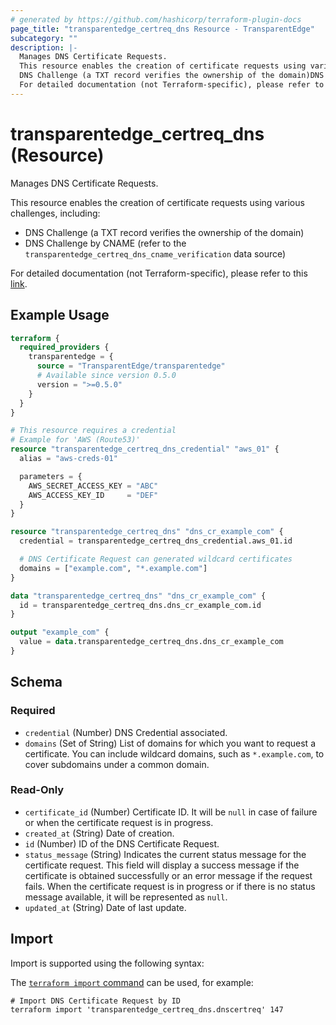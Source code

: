 ```yaml
---
# generated by https://github.com/hashicorp/terraform-plugin-docs
page_title: "transparentedge_certreq_dns Resource - TransparentEdge"
subcategory: ""
description: |-
  Manages DNS Certificate Requests.
  This resource enables the creation of certificate requests using various challenges, including:
  DNS Challenge (a TXT record verifies the ownership of the domain)DNS Challenge by CNAME (refer to the transparentedge_certreq_dns_cname_verification data source)
  For detailed documentation (not Terraform-specific), please refer to this link https://docs.transparentedge.eu/getting-started/dashboard/auto-provisioning/ssl.
---
```


# transparentedge_certreq_dns (Resource)

Manages DNS Certificate Requests.

This resource enables the creation of certificate requests using various challenges, including:

* DNS Challenge (a TXT record verifies the ownership of the domain)
* DNS Challenge by CNAME (refer to the `transparentedge_certreq_dns_cname_verification` data source)

For detailed documentation (not Terraform-specific), please refer to this [link](https://docs.transparentedge.eu/getting-started/dashboard/auto-provisioning/ssl).

## Example Usage

```terraform
terraform {
  required_providers {
    transparentedge = {
      source = "TransparentEdge/transparentedge"
      # Available since version 0.5.0
      version = ">=0.5.0"
    }
  }
}

# This resource requires a credential
# Example for 'AWS (Route53)'
resource "transparentedge_certreq_dns_credential" "aws_01" {
  alias = "aws-creds-01"

  parameters = {
    AWS_SECRET_ACCESS_KEY = "ABC"
    AWS_ACCESS_KEY_ID     = "DEF"
  }
}

resource "transparentedge_certreq_dns" "dns_cr_example_com" {
  credential = transparentedge_certreq_dns_credential.aws_01.id

  # DNS Certificate Request can generated wildcard certificates
  domains = ["example.com", "*.example.com"]
}

data "transparentedge_certreq_dns" "dns_cr_example_com" {
  id = transparentedge_certreq_dns.dns_cr_example_com.id
}

output "example_com" {
  value = data.transparentedge_certreq_dns.dns_cr_example_com
}
```

<!-- schema generated by tfplugindocs -->
## Schema

### Required

- `credential` (Number) DNS Credential associated.
- `domains` (Set of String) List of domains for which you want to request a certificate. You can include wildcard domains, such as `*.example.com`, to cover subdomains under a common domain.

### Read-Only

- `certificate_id` (Number) Certificate ID. It will be `null` in case of failure or when the certificate request is in progress.
- `created_at` (String) Date of creation.
- `id` (Number) ID of the DNS Certificate Request.
- `status_message` (String) Indicates the current status message for the certificate request. This field will display a success message if the certificate is obtained successfully or an error message if the request fails. When the certificate request is in progress or if there is no status message available, it will be represented as `null`.
- `updated_at` (String) Date of last update.

## Import

Import is supported using the following syntax:

The [`terraform import` command](https://developer.hashicorp.com/terraform/cli/commands/import) can be used, for example:

```shell
# Import DNS Certificate Request by ID
terraform import 'transparentedge_certreq_dns.dnscertreq' 147
```
